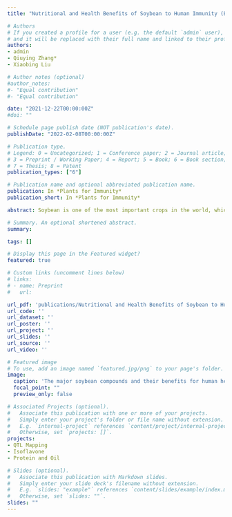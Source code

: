 ```yaml
---
title: "Nutritional and Health Benefits of Soybean to Human Immunity (Book Section)"

# Authors
# If you created a profile for a user (e.g. the default `admin` user), write the username (folder name) here 
# and it will be replaced with their full name and linked to their profile.
authors:
- admin
- Qiuying Zhang*
- Xiaobing Liu

# Author notes (optional)
#author_notes:
#- "Equal contribution"
#- "Equal contribution"

date: "2021-12-22T00:00:00Z"
#doi: ""

# Schedule page publish date (NOT publication's date).
publishDate: "2022-02-08T00:00:00Z"

# Publication type.
# Legend: 0 = Uncategorized; 1 = Conference paper; 2 = Journal article;
# 3 = Preprint / Working Paper; 4 = Report; 5 = Book; 6 = Book section;
# 7 = Thesis; 8 = Patent
publication_types: ["6"]

# Publication name and optional abbreviated publication name.
publication: In *Plants for Immunity*
publication_short: In *Plants for Immunity*

abstract: Soybean is one of the most important crops in the world, which is not only adapted to cultivate under various environmental conditions, but also abundant in crucial nutritional ingredients for human, such as soy protein, soy isoflavone and several bioactive components. Soy protein might be the most important nutritional component in soybean, because it provides all amino acids and several bioactive peptides for human health, which could lower cholesterol levels and may resist virus infection. Soy isoflavone usually refers as phytoestrogen, which has the functions of resisting breast cancer and relieving menopause syndrome. Soybean oil could reduce the plasma cholesterol, while saponins exhibits the bioactivity of resisting HIV and preventing osteoporosis. As for phytosterol, it has the functions of decreasing blood cholesterol levels and reducing the intestinal absorption of dietary and endogenous cholesterol. Soybean and its derived products have great potential in enhancing human immunity. In a word, soybean, a tiny seed from China, is both of highly nutritional and medical value for human health and immunity, and therefore could protect billions of people in the world.

# Summary. An optional shortened abstract.
summary: 

tags: []

# Display this page in the Featured widget?
featured: true

# Custom links (uncomment lines below)
# links:
# - name: Preprint
#   url: 

url_pdf: 'publications/Nutritional and Health Benefits of Soybean to Human Immunity.pdf'
url_code: ''
url_dataset: ''
url_poster: ''
url_project: ''
url_slides: ''
url_source: ''
url_video: ''

# Featured image
# To use, add an image named `featured.jpg/png` to your page's folder. 
image:
  caption: 'The major soybean compounds and their benefits for human health'
  focal_point: ""
  preview_only: false

# Associated Projects (optional).
#   Associate this publication with one or more of your projects.
#   Simply enter your project's folder or file name without extension.
#   E.g. `internal-project` references `content/project/internal-project/index.md`.
#   Otherwise, set `projects: []`.
projects:
- QTL Mapping
- Isoflavone
- Protein and Oil

# Slides (optional).
#   Associate this publication with Markdown slides.
#   Simply enter your slide deck's filename without extension.
#   E.g. `slides: "example"` references `content/slides/example/index.md`.
#   Otherwise, set `slides: ""`.
slides: ""
---
```


